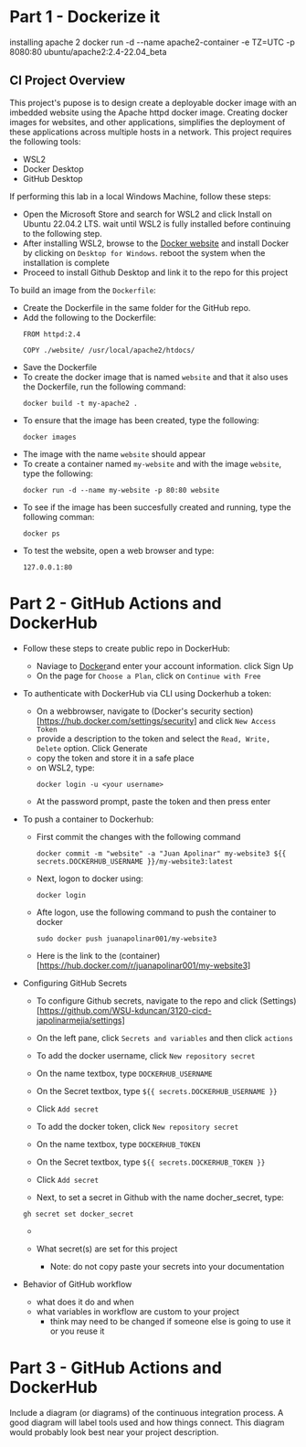 # Part 1 - Dockerize it

installing apache 2
docker run -d --name apache2-container -e TZ=UTC -p 8080:80 ubuntu/apache2:2.4-22.04_beta

## CI Project Overview
This project's pupose is to design create a deployable docker image with an imbedded website using the Apache httpd docker image. Creating docker images for websites, and other applications, simplifies the deployment of these applications across multiple hosts in a network. This project requires the following tools:  
 - WSL2
 - Docker Desktop
 - GitHub Desktop

If performing this lab in a local Windows Machine, follow these steps:
 - Open the Microsoft Store and search for WSL2 and click Install on Ubuntu 22.04.2 LTS. wait until WSL2 is fully installed before continuing to the following step.
 - After installing WSL2, browse to the [Docker website](https://docs.docker.com/desktop/install/windows-install/) and install Docker by clicking on `Desktop for Windows`. reboot the system when the installation is complete
 - Proceed to install Github Desktop and link it to the repo for this project

To build an image from the `Dockerfile`: 
 - Create the Dockerfile in the same folder for the GitHub repo.
 - Add the following to the Dockerfile:
    ```  
    FROM httpd:2.4

    COPY ./website/ /usr/local/apache2/htdocs/
    ```
 - Save the Dockerfile
 - To create the docker image that is named `website` and that it also uses the Dockerfile, run the following command:
    ```  
    docker build -t my-apache2 .
    ```
 - To ensure that the image has been created, type the following:
    ```  
    docker images
    ```
 - The image with the name `website` should appear
 - To create a container named `my-website` and with the image `website`, type the following:
    ```   
    docker run -d --name my-website -p 80:80 website
    ```
 - To see if the image has been succesfully created and running, type the following comman:
    ```   
    docker ps
    ```
 - To test the website, open a web browser and type:
    ```
    127.0.0.1:80
    ```

# Part 2 - GitHub Actions and DockerHub
- Follow these steps to create public repo in DockerHub:
  - Naviage to [Docker](https://hub.docker.com/signup)and enter your account information. click Sign Up
  - On the page for `Choose a Plan`, click on `Continue with Free`
- To authenticate with DockerHub via CLI using Dockerhub a token:

  - On a webbrowser, navigate to (Docker's security section)[https://hub.docker.com/settings/security] and click `New Access Token`
  - provide a description to the token and select the `Read, Write, Delete` option. Click Generate
  - copy the token and store it in a safe place
  - on WSL2, type:
    ```
    docker login -u <your username>
    ```
  - At the password prompt, paste the token and then press enter

- To push a container to Dockerhub:
  - First commit the changes with the following command
    ```
    docker commit -m "website" -a "Juan Apolinar" my-website3 ${{ secrets.DOCKERHUB_USERNAME }}/my-website3:latest
    ```
  - Next, logon to docker using:
    ```
    docker login
    ```
  - Afte logon, use the following command to push the container to docker
    ```
    sudo docker push juanapolinar001/my-website3
    ```
  - Here is the link to the (container)[https://hub.docker.com/r/juanapolinar001/my-website3]

- Configuring GitHub Secrets
  - To configure Github secrets, navigate to the repo and click (Settings)[https://github.com/WSU-kduncan/3120-cicd-japolinarmejia/settings]
  - On the left pane, click `Secrets and variables` and then click `actions`
  - To add the docker username, click `New repository secret`
  - On the name textbox, type `DOCKERHUB_USERNAME`
  - On the Secret textbox, type `${{ secrets.DOCKERHUB_USERNAME }}`
  - Click `Add secret`
  - To add the docker token, click `New repository secret`
  - On the name textbox, type `DOCKERHUB_TOKEN`
  - On the Secret textbox, type `${{ secrets.DOCKERHUB_TOKEN }}`
  - Click `Add secret`


 





  - Next, to set a secret in Github with the name docher_secret, type:
  ```
  gh secret set docker_secret
  ```
  
  -
  
  - What secret(s) are set for this project
    - Note: do not copy paste your secrets into your documentation

- Behavior of GitHub workflow
  - what does it do and when
  - what variables in workflow are custom to your project
    - think may need to be changed if someone else is going to use it or you reuse it

# Part 3 - GitHub Actions and DockerHub

Include a diagram (or diagrams) of the continuous integration process.  A good diagram will label tools used and how things connect.  This diagram would probably look best near your project description.